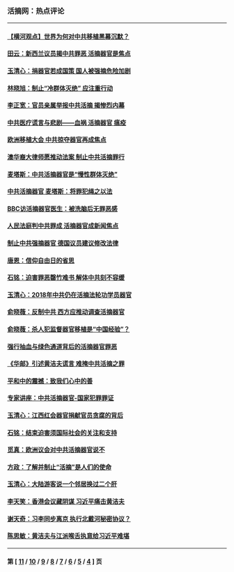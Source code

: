 ### 活摘网：热点评论
---
#### [【横河观点】世界为何对中共移植黑幕沉默？](../../pages/nf5879/n13244249.md?08110430) 
#### [田云：新西兰议员揭中共罪恶 活摘器官是焦点](../../pages/nf5879/n13070629.md?08110430) 
#### [玉清心：捐器官若成国策 国人被强摘危险加剧](../../pages/nf5879/n12802713.md?08110430) 
#### [林晓旭：制止“冷群体灭绝” 应注重行动](../../pages/nf5879/n12779736.md?08110430) 
#### [李正宽：官员亲属举报中共活摘 揭惨烈内幕](../../pages/nf5879/n12684490.md?08110430) 
#### [中共医疗谎言与悲剧——血祸 活摘器官 瘟疫](../../pages/nf5879/n12372103.md?08110430) 
#### [欧洲移植大会 中共掠夺器官再成焦点](../../pages/nf5879/n11538883.md?08110430) 
#### [澳华裔大律师愿推动法案 制止中共活摘罪行](../../pages/nf5879/n11377039.md?08110430) 
#### [麦塔斯：中共活摘器官是“慢性群体灭绝”](../../pages/nf5879/n11350529.md?08110430) 
#### [中共活摘器官 麦塔斯：将罪犯绳之以法](../../pages/nf5879/n11347973.md?08110430) 
#### [BBC访活摘器官医生：被洗脑后无罪恶感](../../pages/nf5879/n11335935.md?08110430) 
#### [人民法庭判中共罪成 活摘器官成新闻焦点](../../pages/nf5879/n11331578.md?08110430) 
#### [制止中共强摘器官 德国议员建议修改法律](../../pages/nf5879/n11249451.md?08110430) 
#### [唐恩：信仰自由日的省思](../../pages/nf5879/n11003525.md?08110430) 
#### [石铭：迫害罪恶罄竹难书  解体中共刻不容缓](../../pages/nf5879/n10942855.md?08110430) 
#### [玉清心：2018年中共仍在活摘法轮功学员器官](../../pages/nf5879/n10914646.md?08110430) 
#### [俞晓薇：反制中共 西方应推动调查活摘器官](../../pages/nf5879/n10794671.md?08110430) 
#### [俞晓薇：杀人犯监督器官移植是“中国经验”？](../../pages/nf5879/n10466427.md?08110430) 
#### [强行抽血与绿色通道背后的活摘器官罪恶](../../pages/nf5879/n10004708.md?08110430) 
#### [《华邮》引述黄洁夫谎言 难掩中共活摘之罪](../../pages/nf5879/n9642309.md?08110430) 
#### [平和中的震撼：致我们心中的善](../../pages/nf5879/n9021123.md?08110430) 
#### [专家讲座：中共活摘器官-国家犯罪罪证](../../pages/nf5879/n8828153.md?08110430) 
#### [玉清心：江西红会器官捐献官员贪腐的背后](../../pages/nf5879/n8522122.md?08110430) 
#### [石铭：结束迫害须国际社会的关注和支持](../../pages/nf5879/n8443497.md?08110430) 
#### [觅真：欧洲议会对中共活摘器官说不](../../pages/nf5879/n8337486.md?08110430) 
#### [方政：了解并制止“活摘”是人们的使命](../../pages/nf5879/n8329214.md?08110430) 
#### [玉清心：大陆游客说一个邻居换过二个肝](../../pages/nf5879/n8291404.md?08110430) 
#### [李天笑：香港会议藏阴谋 习近平痛击黄洁夫](../../pages/nf5879/n8241459.md?08110430) 
#### [谢天奇：习李同步离京 执行北戴河秘密协议？](../../pages/nf5879/n8230418.md?08110430) 
#### [陈思敏：黄洁夫与江派喉舌执意给习近平难堪](../../pages/nf5879/n8222166.md?08110430) 

---
#### 第 [ [11](./11.md?08110430) / [10](./10.md?08110430) / [9](./9.md?08110430) / [8](./8.md?08110430) / [7](./7.md?08110430) / [6](./6.md?08110430) / [5](./5.md?08110430) / [4](./4.md?08110430) ] 页

